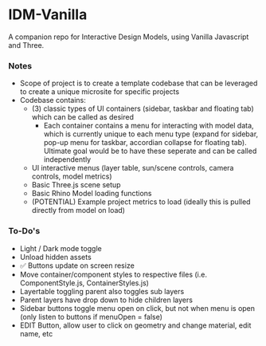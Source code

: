 # IDM-Vanilla

A companion repo for Interactive Design Models, using Vanilla Javascript and Three.

### Notes

- Scope of project is to create a template codebase that can be leveraged to create a unique microsite for specific projects
- Codebase contains:
  - (3) classic types of UI containers (sidebar, taskbar and floating tab) which can be called as desired
    - Each container contains a menu for interacting with model data, which is currently unique to each menu type (expand for sidebar, pop-up menu for taskbar, accordian collapse for floating tab). Ultimate goal would be to have these seperate and can be called independently
  - UI interactive menus (layer table, sun/scene controls, camera controls, model metrics)
  - Basic Three.js scene setup
  - Basic Rhino Model loading functions
  - (POTENTIAL) Example project metrics to load (ideally this is pulled directly from model on load)

### To-Do's

- Light / Dark mode toggle
- Unload hidden assets
- ✅ Buttons update on screen resize
- Move container/component styles to respective files (i.e. ComponentStyle.js, ContainerStyles.js)
- Layertable toggling parent also toggles sub layers
- Parent layers have drop down to hide children layers
- Sidebar buttons toggle menu open on click, but not when menu is open (only listen to buttons if menuOpen = false)
- EDIT Button, allow user to click on geometry and change material, edit name, etc

